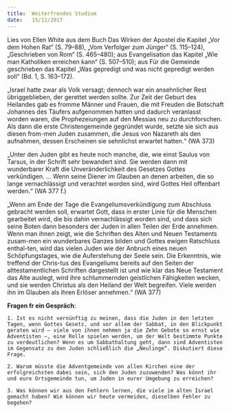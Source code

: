 ```yaml
---
title:  Weiterfrendes Studium
date:   15/12/2017
---
```


Lies von Ellen White aus dem Buch Das Wirken der Apostel die Kapitel „Vor dem Hohen Rat“ (S. 79–88), „Vom Verfolger zum Jünger“ (S. 115–124), „Geschrieben von Rom“ (S. 465–480); aus Evangelisation das Kapitel „Wie man Katholiken erreichen kann“ (S. 507–510); aus Für die Gemeinde geschrieben das Kapitel „Was gepredigt und was nicht gepredigt werden soll“ (Bd. 1, S. 163–172). 

„Israel hatte zwar als Volk versagt; dennoch war ein ansehnlicher Rest übriggeblieben, der gerettet werden sollte. Zur Zeit der Geburt des Heilandes gab es fromme Männer und Frauen, die mit Freuden die Botschaft Johannes des Täufers aufgenommen hatten und dadurch veranlasst worden waren, die Prophezeiungen auf den Messias neu zu durchforschen. Als dann die erste Christengemeinde gegründet wurde, setzte sie sich aus diesen from-men Juden zusammen, die Jesus von Nazareth als den aufnahmen, dessen Erscheinen sie sehnlichst erwartet hatten.“ (WA 373) 

„Unter den Juden gibt es heute noch manche, die, wie einst Saulus von Tarsus, in der Schrift sehr bewandert sind. Sie werden dann mit wunderbarer Kraft die Unveränderlichkeit des Gesetzes Gottes verkündigen. … Wenn seine Diener im Glauben an denen arbeiten, die so lange vernachlässigt und verachtet worden sind, wird Gottes Heil offenbart werden.“ (WA 377 f.) 

„Wenn am Ende der Tage die Evangeliumsverkündigung zum Abschluss gebracht werden soll, erwartet Gott, dass in erster Linie für die Menschen gearbeitet wird, die bis dahin vernachlässigt worden sind, und dass sich seine Boten dann besonders der Juden in allen Teilen der Erde annehmen. Wenn man ihnen zeigt, wie die Schriften des Alten und Neuen Testaments zusam-men ein wunderbares Ganzes bilden und Gottes ewigen Ratschluss enthal-ten, wird das vielen Juden wie der Anbruch eines neuen Schöpfungstages, wie die Auferstehung der Seele sein. Die Erkenntnis, wie treffend der Chris-tus des Evangeliums bereits auf den Seiten der alttestamentlichen Schriften dargestellt ist und wie klar das Neue Testament das Alte auslegt, wird ihre schlummernden geistlichen Fähigkeiten wecken, und sie werden Christus als den Heiland der Welt begreifen. Viele werden ihn im Glauben als ihren Erlöser annehmen.“ (WA 377) 

**Fragen fr ein Gespräch**: 

`1. Ist es nicht vernünftig zu meinen, dass die Juden in den letzten Tagen, wenn Gottes Gesetz, und vor allem der Sabbat, in den Blickpunkt geraten wird – viele von ihnen nehmen ja die Zehn Gebote so ernst wie Adventisten –, eine Rolle spielen werden, um der Welt bestimmte Punkte zu verdeutlichen? Wenn es um Sabbathaltung geht, dann sind Adventisten im Gegensatz zu den Juden schließlich die „Neulinge“. Diskutiert diese Frage.` 

`2. Warum müsste die Adventgemeinde von allen Kirchen eine der erfolgreichsten dabei sein, sich den Juden zuzuwenden? Was könnt ihr und eure Ortsgemeinde tun, um Juden in eurer Umgebung zu erreichen?` 

`3. Was können wir aus den Fehlern lernen, die viele im alten Israel gemacht haben? Wie können wir heute vermeiden, dieselben Fehler zu begehen?`